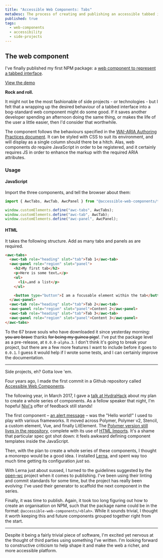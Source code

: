 ```yaml
---
title: "Accessible Web Components: Tabs"
metaDesc: The process of creating and publishing an accessible tabbed interface web component
published: true
tags:
  - web-components
  - accessibility
  - side-projects
---
```


## The web component

I've finally published my first NPM package: a [web component to represent a tabbed interface](https://www.npmjs.com/package/@accessible-web-components/tabs).

[View the demo](https://v505e.csb.app)

__Rock and roll.__

It might not be the most fashionable of side projects - or technologies - but I felt that a wrapping up the desired behaviour of a tabbed interface into a bog-standard web component might do some good. If it saves another developer spending an afternoon doing the same thing, or makes the life of the user a little easier, then I'd consider that worthwhile.

The component follows the behaviours specified in the [WAI-ARIA Authoring Practices document](https://www.w3.org/TR/wai-aria-practices-1.2/#tabpanel). It can be styled with CSS to suit its environment, and will display as a single column should there be a hitch. Alas, web components _do_ require JavaScript in order to be registered, and it certainly requires JS in order to enhance the markup with the required ARIA attributes.


### Usage

#### JavaScript

Import the three components, and tell the browser about them:

```js
import { AwcTabs, AwcTab, AwcPanel } from "@accessible-web-components/tabs";

window.customElements.define("awc-tabs", AwcTabs);
window.customElements.define("awc-tab", AwcTab);
window.customElements.define("awc-panel", AwcPanel);
```

#### HTML

It takes the following structure.  Add as many tabs and panels as are required.

```html
<awc-tabs>
  <awc-tab role="heading" slot="tab">Tab 1</awc-tab>
  <awc-panel role="region" slot="panel">
    <h2>My first tab</h2>
    <p>Here is some text…</p>
    <ul>
      <li>…and a list</p>
    </ul>

    <button type="button">I am a focusable element within the tab</button>
  </awc-panel>
  <awc-tab role="heading" slot="tab">Tab 2</awc-tab>
  <awc-panel role="region" slot="panel">Content 2</awc-panel>
  <awc-tab role="heading" slot="tab">Tab 3</awc-tab>
  <awc-panel role="region" slot="panel">Content 3</awc-panel>
</awc-tabs>
```

To the 67 brave souls who have downloaded it since yesterday morning: ~~you are brave~~ thanks ~~for being my guinea pigs~~!. I've put the package level as a pre-release, at `0.0.0-alpha.3`. I don't think it's going to break your project, but there are a few more features I want to include before it goes to `0.0.1`. I guess it would help if I wrote some tests, and I can certainly improve the documentation.

---

Side projects, eh? Gotta love 'em.

Four years ago, I made the first commit in a Github repository called [Accessible Web Components](https://github.com/danielmatthew/accessible-web-components/commit/3c7089a62c9459f7be782ca4a0985f54ef0b330e).

The following year, in March 2017, I gave a [talk at HydraHack](https://pusher.com/sessions/meetup/hydrahack/web-components-and-me) about my plan to create a whole series of components. As a fellow speaker that night, I'm hopeful [Nivi's](https://twitter.com/nivims) offer of feedback still stands!

The first component – [an alert message](https://www.w3.org/TR/wai-aria-practices-1.2/#alert) – was the "Hello world!" I used to play with various frameworks. It moved across Polymer, Polymer v2, Stencil, a custom element, Vue, and finally LitElement. The [Polymer version still lives in the repository](https://github.com/danielmatthew/accessible-web-components/tree/master/alert), complete with its use of [HTML Imports](https://www.w3.org/TR/html-imports/). It's a shame that particular spec got shot down: it feels awkward defining component templates inside the JavaScript.

Then, with the plan to create a whole series of these components, I thought a monorepo would be a good idea. I installed [Lerna](https://github.com/lerna/lerna/), and spent way too much time getting its configuration _just_ so.

With Lerna just about sussed, I turned to the guidelines suggested by the [open-wc](https://open-wc.org/index.html) project when it comes to publishing. I've been using their linting and commit standards for some time, but the project has really been evolving: I've used their generator to scaffold the next component in the series.

Finally, it was time to publish. Again, it took too long figuring out how to create an organisation on NPM, such that the package name could be in the format: `@accessible-web-components/<blah>`. While it sounds trivial, I thought it worth keeping this and future components grouped together right from the start.

---

Despite it being a fairly trivial piece of software, I'm excited yet nervous at the thought of third parties using something I've written. I'm looking forward to constructive criticism to help shape it and make the web a richer, and more accessible platform.

